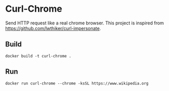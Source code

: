 Curl-Chrome
===
Send HTTP request like a real chrome browser. This project is inspired from https://github.com/lwthiker/curl-impersonate.

## Build

    docker build -t curl-chrome .

## Run

    docker run curl-chrome --chrome -ksSL https://www.wikipedia.org